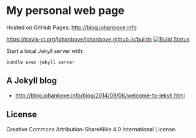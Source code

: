 # My personal web page

Hosted on GitHub Pages: http://blog.johanbove.info

https://travis-ci.org/johanbove/johanbove.github.io/builds
[![Build Status](https://travis-ci.org/johanbove/johanbove.github.io.svg?branch=master)](https://travis-ci.org/johanbove/johanbove.github.io)

Start a local Jekyll server with:

    bundle exec jekyll server

## A Jekyll blog

- http://blog.johanbove.info/blog/2014/09/06/welcome-to-jekyll.html

## License

Creative Commons Attribution-ShareAlike 4.0 International License.
